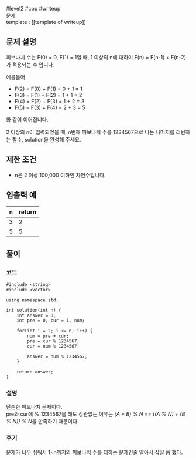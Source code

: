 
#level2 #cpp #writeup  
[문제](https://school.programmers.co.kr/learn/courses/30/lessons/12945)  
template : [[template of writeup]]  

## 문제 설명  

피보나치 수는 F(0) = 0, F(1) = 1일 때, 1 이상의 n에 대하여 F(n) = F(n-1) + F(n-2) 가 적용되는 수 입니다.  

예를들어  

- F(2) = F(0) + F(1) = 0 + 1 = 1  
- F(3) = F(1) + F(2) = 1 + 1 = 2  
- F(4) = F(2) + F(3) = 1 + 2 = 3  
- F(5) = F(3) + F(4) = 2 + 3 = 5  

와 같이 이어집니다.  

2 이상의 n이 입력되었을 때, n번째 피보나치 수를 1234567으로 나눈 나머지를 리턴하는 함수, solution을 완성해 주세요.  

## 제한 조건  

- n은 2 이상 100,000 이하인 자연수입니다.  

## 입출력 예  

| n   | return |  
| --- | ------ |  
| 3   | 2      |  
| 5   | 5      |  

## 풀이  

### 코드  

```  
#include <string>  
#include <vector>  

using namespace std;  

int solution(int n) {  
    int answer = 0;  
    int pre = 0, cur = 1, num;  
    
    for(int i = 2; i <= n; i++) {  
        num = pre + cur;  
        pre = cur % 1234567;  
        cur = num % 1234567;  
        
        answer = num % 1234567;  
    }  
    
    return answer;  
}  

```  

### 설명  

단순한 피보나치 문제이다.  
pre와 cur에 % 1234567을 해도 상관없는 이유는 *(A + B) % N == ((A % N) + (B % N)) % N*을 만족하기 때문이다.  

### 후기  

문제가 너무 쉬워서 1~n까지의 피보나치 수를 더하는 문제인줄 알아서 삽질 쫌 했다.  
